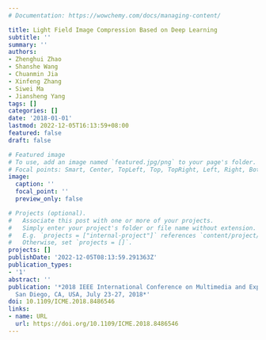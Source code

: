 ```yaml
---
# Documentation: https://wowchemy.com/docs/managing-content/

title: Light Field Image Compression Based on Deep Learning
subtitle: ''
summary: ''
authors:
- Zhenghui Zhao
- Shanshe Wang
- Chuanmin Jia
- Xinfeng Zhang
- Siwei Ma
- Jiansheng Yang
tags: []
categories: []
date: '2018-01-01'
lastmod: 2022-12-05T16:13:59+08:00
featured: false
draft: false

# Featured image
# To use, add an image named `featured.jpg/png` to your page's folder.
# Focal points: Smart, Center, TopLeft, Top, TopRight, Left, Right, BottomLeft, Bottom, BottomRight.
image:
  caption: ''
  focal_point: ''
  preview_only: false

# Projects (optional).
#   Associate this post with one or more of your projects.
#   Simply enter your project's folder or file name without extension.
#   E.g. `projects = ["internal-project"]` references `content/project/deep-learning/index.md`.
#   Otherwise, set `projects = []`.
projects: []
publishDate: '2022-12-05T08:13:59.291363Z'
publication_types:
- '1'
abstract: ''
publication: '*2018 IEEE International Conference on Multimedia and Expo, ICME 2018,
  San Diego, CA, USA, July 23-27, 2018*'
doi: 10.1109/ICME.2018.8486546
links:
- name: URL
  url: https://doi.org/10.1109/ICME.2018.8486546
---
```

